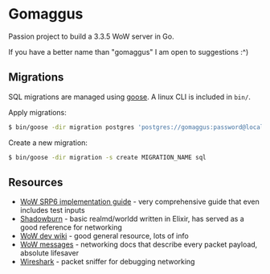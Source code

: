 # Gomaggus

Passion project to build a 3.3.5 WoW server in Go.

If you have a better name than "gomaggus" I am open to suggestions :^)

## Migrations

SQL migrations are managed using [goose](https://github.com/pressly/goose). A linux CLI is included in `bin/`.

Apply migrations:

```bash
$ bin/goose -dir migration postgres 'postgres://gomaggus:password@localhost:5432/gomaggus?sslmode=disable' up
```

Create a new migration:

```bash
$ bin/goose -dir migration -s create MIGRATION_NAME sql
```

## Resources

- [WoW SRP6 implementation guide](https://gtker.com/implementation-guide-for-the-world-of-warcraft-flavor-of-srp6/) - very comprehensive guide that even includes test inputs
- [Shadowburn](https://gitlab.com/shadowburn/shadowburn) - basic realmd/worldd written in Elixir, has served as a good reference for networking
- [WoW dev wiki](https://wowdev.wiki) - good general resource, lots of info
- [WoW messages](https://gtker.com/wow_messages/) - networking docs that describe every packet payload, absolute lifesaver
- [Wireshark](https://www.wireshark.org/) - packet sniffer for debugging networking

